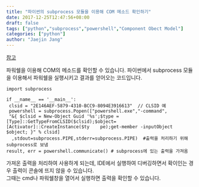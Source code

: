 ```yaml
---
title: "파이썬의 subprocess 모듈을 이용해 COM 메소드 확인하기"
date: 2017-12-25T12:47:56+08:00
draft: false
tags: ["python","subprocess","powershell","Component Obect Model"]
categories: ["python"]
author: "Jaejin Jang"
---
```


[참고](http://hyunmini.tistory.com/105)

파워쉘을 이용해 COM의 메소드를 확인할 수 있습니다. 파이썬에서 subprocess 모듈을 이용해서 파워쉘을 실행시키고 결과를 얻어오는 코드입니다.

```
import subprocess

if __name__ == '__main__':
 clsid = "2E146AEF-5879-4310-BCC9-8094E3916613"  // CLSID 예
 powershell = subprocess.Popen(["powershell.exe","-command",
 "&{ $clsid = New-Object Guid '%s';$type = [Type]::GetTypeFromCLSID($clsid);$object= [Activator]::CreateInstance($ty    pe);get-member -inputObject $object; }" % clsid]
  ,stdout=subprocess.PIPE,stderr=subprocess.PIPE)  #출력을 처리하기 위해 subprocess로 보냄
result, err = powershell.communicate() # subprocess에 있는 출력을 가져옴
```
가져온 출력을 처리하여 사용하게 되는데, IDE에서 실행하여 디버깅하면서 확이인는 경우 출력이 콘솔에 뜨지 않을 수 있습니다.<br>
그때는 cmd나 파워쉘창을 열어서 실행하면 출력을 확인할 수 있습니다.
